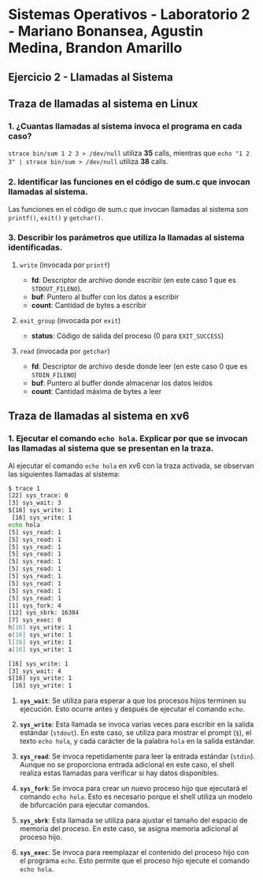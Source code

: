 # Sistemas Operativos - Laboratorio 2 - Mariano Bonansea, Agustin Medina, Brandon Amarillo
## Ejercicio 2 - Llamadas al Sistema

## Traza de llamadas al sistema en Linux

### 1. ¿Cuantas llamadas al sistema invoca el programa en cada caso?

`strace bin/sum 1 2 3 > /dev/null` utiliza **35** calls, mientras que `echo "1 2 3" | strace bin/sum > /dev/null` utiliza **38** calls.

### 2. Identificar las funciones en el código de sum.c que invocan llamadas al sistema.

Las funciones en el código de sum.c que invocan llamadas al sistema son `printf()`, `exit()` y `getchar()`.

### 3. Describir los parámetros que utiliza la llamadas al sistema identificadas.

1. `write` (invocada por `printf`)
   * **fd**: Descriptor de archivo donde escribir (en este caso 1 que es `STDOUT_FILENO`).
   * **buf**: Puntero al buffer con los datos a escribir
   * **count**: Cantidad de bytes a escribir

2. `exit_group` (invocada por `exit`)
   * **status**: Código de salida del proceso (0 para `EXIT_SUCCESS`) 

3. `read` (invocada por `getchar`)
   * **fd**: Descriptor de archivo desde donde leer (en este caso 0 que es `STDIN_FILENO`)
   * **buf**: Puntero al buffer donde almacenar los datos leídos
   * **count**: Cantidad máxima de bytes a leer
  
## Traza de llamadas al sistema en xv6
### 1. Ejecutar el comando `echo hola`. Explicar por que se invocan las llamadas al sistema que se presentan en la traza.

Al ejecutar el comando `echo hola` en xv6 con la traza activada, se observan las siguientes llamadas al sistema:


```bash
$ trace 1
[22] sys_trace: 0
[3] sys_wait: 3
$[16] sys_write: 1
 [16] sys_write: 1
echo hola
[5] sys_read: 1
[5] sys_read: 1
[5] sys_read: 1
[5] sys_read: 1
[5] sys_read: 1
[5] sys_read: 1
[5] sys_read: 1
[5] sys_read: 1
[5] sys_read: 1
[5] sys_read: 1
[1] sys_fork: 4
[12] sys_sbrk: 16384
[7] sys_exec: 0
h[16] sys_write: 1
o[16] sys_write: 1
l[16] sys_write: 1
a[16] sys_write: 1

[16] sys_write: 1
[3] sys_wait: 4
$[16] sys_write: 1
 [16] sys_write: 1
```

1. **`sys_wait`**: Se utiliza para esperar a que los procesos hijos terminen su ejecución. Esto ocurre antes y después de ejecutar el comando `echo`.

2. **`sys_write`**: Esta llamada se invoca varias veces para escribir en la salida estándar (`stdout`). En este caso, se utiliza para mostrar el prompt (`$`), el texto `echo hola`, y cada carácter de la palabra `hola` en la salida estándar.

3. **`sys_read`**: Se invoca repetidamente para leer la entrada estándar (`stdin`). Aunque no se proporciona entrada adicional en este caso, el shell realiza estas llamadas para verificar si hay datos disponibles.

4. **`sys_fork`**: Se invoca para crear un nuevo proceso hijo que ejecutará el comando `echo hola`. Esto es necesario porque el shell utiliza un modelo de bifurcación para ejecutar comandos.

5. **`sys_sbrk`**: Esta llamada se utiliza para ajustar el tamaño del espacio de memoria del proceso. En este caso, se asigna memoria adicional al proceso hijo.

6. **`sys_exec`**: Se invoca para reemplazar el contenido del proceso hijo con el programa `echo`. Esto permite que el proceso hijo ejecute el comando `echo hola`.
